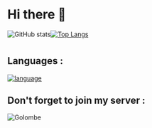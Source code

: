 # Hi there 👋

<!--
**Seyed-Gsm/Seyed-Gsm** is a ✨ _special_ ✨ repository because its `README.md` (this file) appears on your GitHub profile.

Here are some ideas to get you started:

- 🔭 I’m currently working on ...
- 🌱 I’m currently learning ...
- 👯 I’m looking to collaborate on ...
- 🤔 I’m looking for help with ...
- 💬 Ask me about ...
- 📫 How to reach me: ...
- 😄 Pronouns: ...
- ⚡ Fun fact: ...
-->

![GitHub stats](https://github-readme-stats.vercel.app/api?username=Seyed-Gsm&show_icons=true&theme=radical)[![Top Langs](https://github-readme-stats.vercel.app/api/top-langs/?username=Seyed-Gsm&layout=compact)](https://github.com/Seyed-Gsm/Seyed-Gsm)


#
## Languages : 

[![language](https://skillicons.dev/icons?i=py)](https://skillicons.dev)

## Don't forget to join my server : 

![Golombe](https://discordapp.com/api/guilds/862358064681320469/widget.png?style=banner3)

